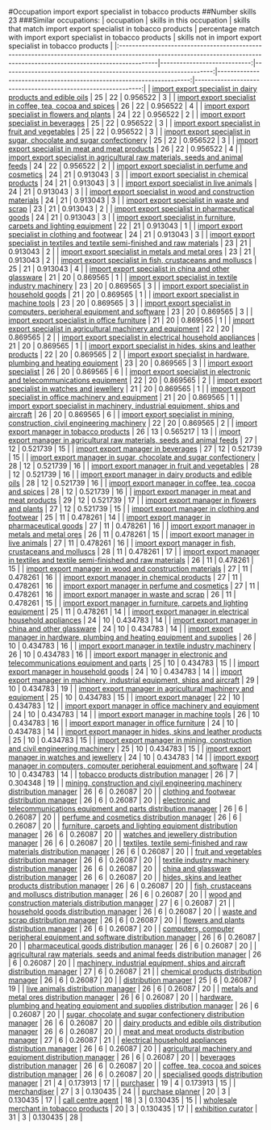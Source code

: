 #Occupation import export specialist in tobacco products
##Number skills 23
###Similar occupations:
| occupation                                                                                                                                                              |   skills in this occupation |   skills that match import export specialist in tobacco products |   percentage match with import export specialist in tobacco products |   skills not in import export specialist in tobacco products |
|:------------------------------------------------------------------------------------------------------------------------------------------------------------------------|----------------------------:|-----------------------------------------------------------------:|---------------------------------------------------------------------:|-------------------------------------------------------------:|
| [import export specialist in dairy products and edible oils](import_export_specialist_in_dairy_products_and_edible_oils.md)                                             |                          25 |                                                               22 |                                                             0.956522 |                                                            3 |
| [import export specialist in coffee, tea, cocoa and spices](import_export_specialist_in_coffee,_tea,_cocoa_and_spices.md)                                               |                          26 |                                                               22 |                                                             0.956522 |                                                            4 |
| [import export specialist in flowers and plants](import_export_specialist_in_flowers_and_plants.md)                                                                     |                          24 |                                                               22 |                                                             0.956522 |                                                            2 |
| [import export specialist in beverages](import_export_specialist_in_beverages.md)                                                                                       |                          25 |                                                               22 |                                                             0.956522 |                                                            3 |
| [import export specialist in fruit and vegetables](import_export_specialist_in_fruit_and_vegetables.md)                                                                 |                          25 |                                                               22 |                                                             0.956522 |                                                            3 |
| [import export specialist in sugar, chocolate and sugar confectionery](import_export_specialist_in_sugar,_chocolate_and_sugar_confectionery.md)                         |                          25 |                                                               22 |                                                             0.956522 |                                                            3 |
| [import export specialist in meat and meat products](import_export_specialist_in_meat_and_meat_products.md)                                                             |                          26 |                                                               22 |                                                             0.956522 |                                                            4 |
| [import export specialist in agricultural raw materials, seeds and animal feeds](import_export_specialist_in_agricultural_raw_materials,_seeds_and_animal_feeds.md)     |                          24 |                                                               22 |                                                             0.956522 |                                                            2 |
| [import export specialist in perfume and cosmetics](import_export_specialist_in_perfume_and_cosmetics.md)                                                               |                          24 |                                                               21 |                                                             0.913043 |                                                            3 |
| [import export specialist in chemical products](import_export_specialist_in_chemical_products.md)                                                                       |                          24 |                                                               21 |                                                             0.913043 |                                                            3 |
| [import export specialist in live animals](import_export_specialist_in_live_animals.md)                                                                                 |                          24 |                                                               21 |                                                             0.913043 |                                                            3 |
| [import export specialist in wood and construction materials](import_export_specialist_in_wood_and_construction_materials.md)                                           |                          24 |                                                               21 |                                                             0.913043 |                                                            3 |
| [import export specialist in waste and scrap](import_export_specialist_in_waste_and_scrap.md)                                                                           |                          23 |                                                               21 |                                                             0.913043 |                                                            2 |
| [import export specialist in pharmaceutical goods](import_export_specialist_in_pharmaceutical_goods.md)                                                                 |                          24 |                                                               21 |                                                             0.913043 |                                                            3 |
| [import export specialist in furniture, carpets and lighting equipment](import_export_specialist_in_furniture,_carpets_and_lighting_equipment.md)                       |                          22 |                                                               21 |                                                             0.913043 |                                                            1 |
| [import export specialist in clothing and footwear](import_export_specialist_in_clothing_and_footwear.md)                                                               |                          24 |                                                               21 |                                                             0.913043 |                                                            3 |
| [import export specialist in textiles and textile semi-finished and raw materials](import_export_specialist_in_textiles_and_textile_semi-finished_and_raw_materials.md) |                          23 |                                                               21 |                                                             0.913043 |                                                            2 |
| [import export specialist in metals and metal ores](import_export_specialist_in_metals_and_metal_ores.md)                                                               |                          23 |                                                               21 |                                                             0.913043 |                                                            2 |
| [import export specialist in  fish, crustaceans and molluscs](import_export_specialist_in__fish,_crustaceans_and_molluscs.md)                                           |                          25 |                                                               21 |                                                             0.913043 |                                                            4 |
| [import export specialist in china and other glassware](import_export_specialist_in_china_and_other_glassware.md)                                                       |                          21 |                                                               20 |                                                             0.869565 |                                                            1 |
| [import export specialist in textile industry machinery](import_export_specialist_in_textile_industry_machinery.md)                                                     |                          23 |                                                               20 |                                                             0.869565 |                                                            3 |
| [import export specialist in household goods](import_export_specialist_in_household_goods.md)                                                                           |                          21 |                                                               20 |                                                             0.869565 |                                                            1 |
| [import export specialist in machine tools](import_export_specialist_in_machine_tools.md)                                                                               |                          23 |                                                               20 |                                                             0.869565 |                                                            3 |
| [import export specialist in computers, peripheral equipment and software](import_export_specialist_in_computers,_peripheral_equipment_and_software.md)                 |                          23 |                                                               20 |                                                             0.869565 |                                                            3 |
| [import export specialist in office furniture](import_export_specialist_in_office_furniture.md)                                                                         |                          21 |                                                               20 |                                                             0.869565 |                                                            1 |
| [import export specialist in agricultural machinery and equipment](import_export_specialist_in_agricultural_machinery_and_equipment.md)                                 |                          22 |                                                               20 |                                                             0.869565 |                                                            2 |
| [import export specialist in electrical household appliances](import_export_specialist_in_electrical_household_appliances.md)                                           |                          21 |                                                               20 |                                                             0.869565 |                                                            1 |
| [import export specialist in hides, skins and leather products](import_export_specialist_in_hides,_skins_and_leather_products.md)                                       |                          22 |                                                               20 |                                                             0.869565 |                                                            2 |
| [import export specialist in hardware, plumbing and heating equipment](import_export_specialist_in_hardware,_plumbing_and_heating_equipment.md)                         |                          23 |                                                               20 |                                                             0.869565 |                                                            3 |
| [import export specialist](import_export_specialist.md)                                                                                                                 |                          26 |                                                               20 |                                                             0.869565 |                                                            6 |
| [import export specialist in electronic and telecommunications equipment](import_export_specialist_in_electronic_and_telecommunications_equipment.md)                   |                          22 |                                                               20 |                                                             0.869565 |                                                            2 |
| [import export specialist in watches and jewellery](import_export_specialist_in_watches_and_jewellery.md)                                                               |                          21 |                                                               20 |                                                             0.869565 |                                                            1 |
| [import export specialist in office machinery and equipment](import_export_specialist_in_office_machinery_and_equipment.md)                                             |                          21 |                                                               20 |                                                             0.869565 |                                                            1 |
| [import export specialist in machinery, industrial equipment, ships and aircraft](import_export_specialist_in_machinery,_industrial_equipment,_ships_and_aircraft.md)   |                          26 |                                                               20 |                                                             0.869565 |                                                            6 |
| [import export specialist in mining, construction, civil engineering machinery](import_export_specialist_in_mining,_construction,_civil_engineering_machinery.md)       |                          22 |                                                               20 |                                                             0.869565 |                                                            2 |
| [import export manager in tobacco products](import_export_manager_in_tobacco_products.md)                                                                               |                          26 |                                                               13 |                                                             0.565217 |                                                           13 |
| [import export manager in agricultural raw materials, seeds and animal feeds](import_export_manager_in_agricultural_raw_materials,_seeds_and_animal_feeds.md)           |                          27 |                                                               12 |                                                             0.521739 |                                                           15 |
| [import export manager in beverages](import_export_manager_in_beverages.md)                                                                                             |                          27 |                                                               12 |                                                             0.521739 |                                                           15 |
| [import export manager in sugar, chocolate and sugar confectionery](import_export_manager_in_sugar,_chocolate_and_sugar_confectionery.md)                               |                          28 |                                                               12 |                                                             0.521739 |                                                           16 |
| [import export manager in fruit and vegetables](import_export_manager_in_fruit_and_vegetables.md)                                                                       |                          28 |                                                               12 |                                                             0.521739 |                                                           16 |
| [import export manager in dairy products and edible oils](import_export_manager_in_dairy_products_and_edible_oils.md)                                                   |                          28 |                                                               12 |                                                             0.521739 |                                                           16 |
| [import export manager in coffee, tea, cocoa and spices](import_export_manager_in_coffee,_tea,_cocoa_and_spices.md)                                                     |                          28 |                                                               12 |                                                             0.521739 |                                                           16 |
| [import export manager in meat and meat products](import_export_manager_in_meat_and_meat_products.md)                                                                   |                          29 |                                                               12 |                                                             0.521739 |                                                           17 |
| [import export manager in flowers and plants](import_export_manager_in_flowers_and_plants.md)                                                                           |                          27 |                                                               12 |                                                             0.521739 |                                                           15 |
| [import export manager in clothing and footwear](import_export_manager_in_clothing_and_footwear.md)                                                                     |                          25 |                                                               11 |                                                             0.478261 |                                                           14 |
| [import export manager in pharmaceutical goods](import_export_manager_in_pharmaceutical_goods.md)                                                                       |                          27 |                                                               11 |                                                             0.478261 |                                                           16 |
| [import export manager in metals and metal ores](import_export_manager_in_metals_and_metal_ores.md)                                                                     |                          26 |                                                               11 |                                                             0.478261 |                                                           15 |
| [import export manager in live animals](import_export_manager_in_live_animals.md)                                                                                       |                          27 |                                                               11 |                                                             0.478261 |                                                           16 |
| [import export manager in fish, crustaceans and molluscs](import_export_manager_in_fish,_crustaceans_and_molluscs.md)                                                   |                          28 |                                                               11 |                                                             0.478261 |                                                           17 |
| [import export manager in textiles and textile semi-finished and raw materials](import_export_manager_in_textiles_and_textile_semi-finished_and_raw_materials.md)       |                          26 |                                                               11 |                                                             0.478261 |                                                           15 |
| [import export manager in wood and construction materials](import_export_manager_in_wood_and_construction_materials.md)                                                 |                          27 |                                                               11 |                                                             0.478261 |                                                           16 |
| [import export manager in chemical products](import_export_manager_in_chemical_products.md)                                                                             |                          27 |                                                               11 |                                                             0.478261 |                                                           16 |
| [import export manager in perfume and cosmetics](import_export_manager_in_perfume_and_cosmetics.md)                                                                     |                          27 |                                                               11 |                                                             0.478261 |                                                           16 |
| [import export manager in waste and scrap](import_export_manager_in_waste_and_scrap.md)                                                                                 |                          26 |                                                               11 |                                                             0.478261 |                                                           15 |
| [import export manager in furniture, carpets and lighting equipment](import_export_manager_in_furniture,_carpets_and_lighting_equipment.md)                             |                          25 |                                                               11 |                                                             0.478261 |                                                           14 |
| [import export manager in electrical household appliances](import_export_manager_in_electrical_household_appliances.md)                                                 |                          24 |                                                               10 |                                                             0.434783 |                                                           14 |
| [import export manager in china and other glassware](import_export_manager_in_china_and_other_glassware.md)                                                             |                          24 |                                                               10 |                                                             0.434783 |                                                           14 |
| [import export manager in hardware, plumbing and heating equipment and supplies](import_export_manager_in_hardware,_plumbing_and_heating_equipment_and_supplies.md)     |                          26 |                                                               10 |                                                             0.434783 |                                                           16 |
| [import export manager in textile industry machinery](import_export_manager_in_textile_industry_machinery.md)                                                           |                          26 |                                                               10 |                                                             0.434783 |                                                           16 |
| [import export manager in electronic and telecommunications equipment and parts](import_export_manager_in_electronic_and_telecommunications_equipment_and_parts.md)     |                          25 |                                                               10 |                                                             0.434783 |                                                           15 |
| [import export manager in household goods](import_export_manager_in_household_goods.md)                                                                                 |                          24 |                                                               10 |                                                             0.434783 |                                                           14 |
| [import export manager in machinery, industrial equipment, ships and aircraft](import_export_manager_in_machinery,_industrial_equipment,_ships_and_aircraft.md)         |                          29 |                                                               10 |                                                             0.434783 |                                                           19 |
| [import export manager in agricultural machinery and equipment](import_export_manager_in_agricultural_machinery_and_equipment.md)                                       |                          25 |                                                               10 |                                                             0.434783 |                                                           15 |
| [import export manager](import_export_manager.md)                                                                                                                       |                          22 |                                                               10 |                                                             0.434783 |                                                           12 |
| [import export manager in office machinery and equipment](import_export_manager_in_office_machinery_and_equipment.md)                                                   |                          24 |                                                               10 |                                                             0.434783 |                                                           14 |
| [import export manager in machine tools](import_export_manager_in_machine_tools.md)                                                                                     |                          26 |                                                               10 |                                                             0.434783 |                                                           16 |
| [import export manager in office furniture](import_export_manager_in_office_furniture.md)                                                                               |                          24 |                                                               10 |                                                             0.434783 |                                                           14 |
| [import export manager in hides, skins and leather products](import_export_manager_in_hides,_skins_and_leather_products.md)                                             |                          25 |                                                               10 |                                                             0.434783 |                                                           15 |
| [import export manager in mining, construction and civil engineering machinery](import_export_manager_in_mining,_construction_and_civil_engineering_machinery.md)       |                          25 |                                                               10 |                                                             0.434783 |                                                           15 |
| [import export manager in watches and jewellery](import_export_manager_in_watches_and_jewellery.md)                                                                     |                          24 |                                                               10 |                                                             0.434783 |                                                           14 |
| [import export manager in computers, computer peripheral equipment and software](import_export_manager_in_computers,_computer_peripheral_equipment_and_software.md)     |                          24 |                                                               10 |                                                             0.434783 |                                                           14 |
| [tobacco products distribution manager](tobacco_products_distribution_manager.md)                                                                                       |                          26 |                                                                7 |                                                             0.304348 |                                                           19 |
| [mining, construction and civil engineering machinery distribution manager](mining,_construction_and_civil_engineering_machinery_distribution_manager.md)               |                          26 |                                                                6 |                                                             0.26087  |                                                           20 |
| [clothing and footwear distribution manager](clothing_and_footwear_distribution_manager.md)                                                                             |                          26 |                                                                6 |                                                             0.26087  |                                                           20 |
| [electronic and telecommunications equipment and parts distribution manager](electronic_and_telecommunications_equipment_and_parts_distribution_manager.md)             |                          26 |                                                                6 |                                                             0.26087  |                                                           20 |
| [perfume and cosmetics distribution manager](perfume_and_cosmetics_distribution_manager.md)                                                                             |                          26 |                                                                6 |                                                             0.26087  |                                                           20 |
| [furniture, carpets and lighting equipment distribution manager](furniture,_carpets_and_lighting_equipment_distribution_manager.md)                                     |                          26 |                                                                6 |                                                             0.26087  |                                                           20 |
| [watches and jewellery distribution manager](watches_and_jewellery_distribution_manager.md)                                                                             |                          26 |                                                                6 |                                                             0.26087  |                                                           20 |
| [textiles, textile semi-finished and raw materials distribution manager](textiles,_textile_semi-finished_and_raw_materials_distribution_manager.md)                     |                          26 |                                                                6 |                                                             0.26087  |                                                           20 |
| [fruit and vegetables distribution manager](fruit_and_vegetables_distribution_manager.md)                                                                               |                          26 |                                                                6 |                                                             0.26087  |                                                           20 |
| [textile industry machinery distribution manager](textile_industry_machinery_distribution_manager.md)                                                                   |                          26 |                                                                6 |                                                             0.26087  |                                                           20 |
| [china and glassware distribution manager](china_and_glassware_distribution_manager.md)                                                                                 |                          26 |                                                                6 |                                                             0.26087  |                                                           20 |
| [hides, skins and leather products distribution manager](hides,_skins_and_leather_products_distribution_manager.md)                                                     |                          26 |                                                                6 |                                                             0.26087  |                                                           20 |
| [fish, crustaceans and molluscs distribution manager](fish,_crustaceans_and_molluscs_distribution_manager.md)                                                           |                          26 |                                                                6 |                                                             0.26087  |                                                           20 |
| [wood and construction materials distribution manager](wood_and_construction_materials_distribution_manager.md)                                                         |                          27 |                                                                6 |                                                             0.26087  |                                                           21 |
| [household goods distribution manager](household_goods_distribution_manager.md)                                                                                         |                          26 |                                                                6 |                                                             0.26087  |                                                           20 |
| [waste and scrap distribution manager](waste_and_scrap_distribution_manager.md)                                                                                         |                          26 |                                                                6 |                                                             0.26087  |                                                           20 |
| [flowers and plants distribution manager](flowers_and_plants_distribution_manager.md)                                                                                   |                          26 |                                                                6 |                                                             0.26087  |                                                           20 |
| [computers, computer peripheral equipment and software distribution manager](computers,_computer_peripheral_equipment_and_software_distribution_manager.md)             |                          26 |                                                                6 |                                                             0.26087  |                                                           20 |
| [pharmaceutical goods distribution manager](pharmaceutical_goods_distribution_manager.md)                                                                               |                          26 |                                                                6 |                                                             0.26087  |                                                           20 |
| [agricultural raw materials, seeds and animal feeds distribution manager](agricultural_raw_materials,_seeds_and_animal_feeds_distribution_manager.md)                   |                          26 |                                                                6 |                                                             0.26087  |                                                           20 |
| [machinery, industrial equipment, ships and aircraft distribution manager](machinery,_industrial_equipment,_ships_and_aircraft_distribution_manager.md)                 |                          27 |                                                                6 |                                                             0.26087  |                                                           21 |
| [chemical products distribution manager](chemical_products_distribution_manager.md)                                                                                     |                          26 |                                                                6 |                                                             0.26087  |                                                           20 |
| [distribution manager](distribution_manager.md)                                                                                                                         |                          25 |                                                                6 |                                                             0.26087  |                                                           19 |
| [live animals distribution manager](live_animals_distribution_manager.md)                                                                                               |                          26 |                                                                6 |                                                             0.26087  |                                                           20 |
| [metals and metal ores distribution manager](metals_and_metal_ores_distribution_manager.md)                                                                             |                          26 |                                                                6 |                                                             0.26087  |                                                           20 |
| [hardware, plumbing and heating equipment and supplies distribution manager](hardware,_plumbing_and_heating_equipment_and_supplies_distribution_manager.md)             |                          26 |                                                                6 |                                                             0.26087  |                                                           20 |
| [sugar, chocolate and sugar confectionery distribution manager](sugar,_chocolate_and_sugar_confectionery_distribution_manager.md)                                       |                          26 |                                                                6 |                                                             0.26087  |                                                           20 |
| [dairy products and edible oils distribution manager](dairy_products_and_edible_oils_distribution_manager.md)                                                           |                          26 |                                                                6 |                                                             0.26087  |                                                           20 |
| [meat and meat products distribution manager](meat_and_meat_products_distribution_manager.md)                                                                           |                          27 |                                                                6 |                                                             0.26087  |                                                           21 |
| [electrical household appliances distribution manager](electrical_household_appliances_distribution_manager.md)                                                         |                          26 |                                                                6 |                                                             0.26087  |                                                           20 |
| [agricultural machinery and equipment distribution manager](agricultural_machinery_and_equipment_distribution_manager.md)                                               |                          26 |                                                                6 |                                                             0.26087  |                                                           20 |
| [beverages distribution manager](beverages_distribution_manager.md)                                                                                                     |                          26 |                                                                6 |                                                             0.26087  |                                                           20 |
| [coffee, tea, cocoa and spices distribution manager](coffee,_tea,_cocoa_and_spices_distribution_manager.md)                                                             |                          26 |                                                                6 |                                                             0.26087  |                                                           20 |
| [specialised goods distribution manager](specialised_goods_distribution_manager.md)                                                                                     |                          21 |                                                                4 |                                                             0.173913 |                                                           17 |
| [purchaser](purchaser.md)                                                                                                                                               |                          19 |                                                                4 |                                                             0.173913 |                                                           15 |
| [merchandiser](merchandiser.md)                                                                                                                                         |                          27 |                                                                3 |                                                             0.130435 |                                                           24 |
| [purchase planner](purchase_planner.md)                                                                                                                                 |                          20 |                                                                3 |                                                             0.130435 |                                                           17 |
| [call centre agent](call_centre_agent.md)                                                                                                                               |                          18 |                                                                3 |                                                             0.130435 |                                                           15 |
| [wholesale merchant in tobacco products](wholesale_merchant_in_tobacco_products.md)                                                                                     |                          20 |                                                                3 |                                                             0.130435 |                                                           17 |
| [exhibition curator](exhibition_curator.md)                                                                                                                             |                          31 |                                                                3 |                                                             0.130435 |                                                           28 |
